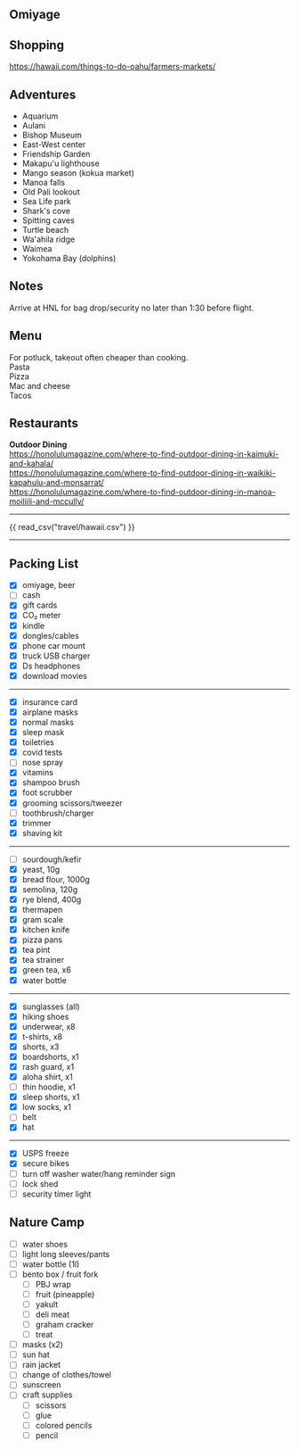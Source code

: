 ## Omiyage

## Shopping
https://hawaii.com/things-to-do-oahu/farmers-markets/

## Adventures
* Aquarium
* Aulani
* Bishop Museum
* East-West center
* Friendship Garden
* Makapu'u lighthouse
* Mango season (kokua market)
* Manoa falls
* Old Pali lookout
* Sea Life park
* Shark's cove
* Spitting caves
* Turtle beach
* Wa'ahila ridge
* Waimea
* Yokohama Bay (dolphins)

## Notes
Arrive at HNL for bag drop/security no later than 1:30 before flight.

## Menu  
For potluck, takeout often cheaper than cooking.  
Pasta  
Pizza  
Mac and cheese  
Tacos  

## Restaurants
**Outdoor Dining**  
https://honolulumagazine.com/where-to-find-outdoor-dining-in-kaimuki-and-kahala/  
https://honolulumagazine.com/where-to-find-outdoor-dining-in-waikiki-kapahulu-and-monsarrat/  
https://honolulumagazine.com/where-to-find-outdoor-dining-in-manoa-moiliili-and-mccully/  

---
{{ read_csv("travel/hawaii.csv") }}

---
## Packing List
- [X] omiyage, beer
- [ ] cash
- [X] gift cards
- [X] CO₂ meter
- [X] kindle
- [X] dongles/cables
- [X] phone car mount
- [X] truck USB charger
- [X] Ds headphones
- [X] download movies
---
- [X] insurance card
- [X] airplane masks
- [X] normal masks
- [X] sleep mask
- [X] toiletries
- [X] covid tests
- [ ] nose spray
- [X] vitamins
- [X] shampoo brush
- [X] foot scrubber
- [X] grooming scissors/tweezer
- [ ] toothbrush/charger
- [X] trimmer
- [X] shaving kit
---
- [ ] sourdough/kefir
- [X] yeast, 10g
- [X] bread flour, 1000g
- [X] semolina, 120g
- [X] rye blend, 400g
- [X] thermapen
- [X] gram scale
- [X] kitchen knife
- [X] pizza pans
- [X] tea pint
- [X] tea strainer
- [X] green tea, x6
- [X] water bottle
---
- [X] sunglasses (all)
- [X] hiking shoes
- [X] underwear, x8
- [X] t-shirts, x8
- [X] shorts, x3
- [X] boardshorts, x1
- [X] rash guard, x1
- [X] aloha shirt, x1
- [ ] thin hoodie, x1
- [X] sleep shorts, x1
- [X] low socks, x1
- [ ] belt
- [X] hat
---
- [X] USPS freeze
- [X] secure bikes
- [ ] turn off washer water/hang reminder sign
- [ ] lock shed
- [ ] security timer light

## Nature Camp
- [ ] water shoes
- [ ] light long sleeves/pants
- [ ] water bottle (1l)
- [ ] bento box / fruit fork
    - [ ] PBJ wrap
    - [ ] fruit (pineapple)
    - [ ] yakult
    - [ ] deli meat
    - [ ] graham cracker
    - [ ] treat
- [ ] masks (x2)
- [ ] sun hat
- [ ] rain jacket
- [ ] change of clothes/towel
- [ ] sunscreen
- [ ] craft supplies
    - [ ] scissors
    - [ ] glue
    - [ ] colored pencils
    - [ ] pencil
